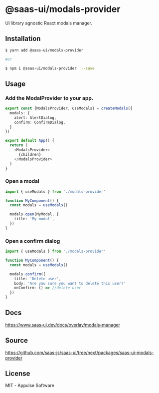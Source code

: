 # @saas-ui/modals-provider

UI library agnostic React modals manager.

## Installation

```sh
$ yarn add @saas-ui/modals-provider

#or

$ npm i @saas-ui/modals-provider  --save
```

## Usage

### Add the ModalProvider to your app.

```ts
export const {ModalsProvider, useModals} = createModals({
  modals: {
    alert: AlertDialog,
    confirm: ConfirmDialog,
  }
})

export default App() {
  return (
    <ModalsProvider>
      {children}
    </ModalsProvider>
  )
}
```

### Open a modal

```ts
import { useModals } from './modals-provider'

function MyComponent() {
  const modals = useModals()

  modals.open(MyModal, {
    title: 'My modal',
  })
}
```

### Open a confirm dialog

```ts
import { useModals } from './modals-provider'

function MyComponent() {
  const modals = useModals()

  modals.confirm({
    title: 'Delete user',
    body: 'Are you sure you want to delete this user?'
    onConfirm: () => //delete user
  })
}
```

## Docs

https://www.saas-ui.dev/docs/overlay/modals-manager

## Source

https://github.com/saas-js/saas-ui/tree/next/packages/saas-ui-modals-provider

## License

MIT - Appulse Software
